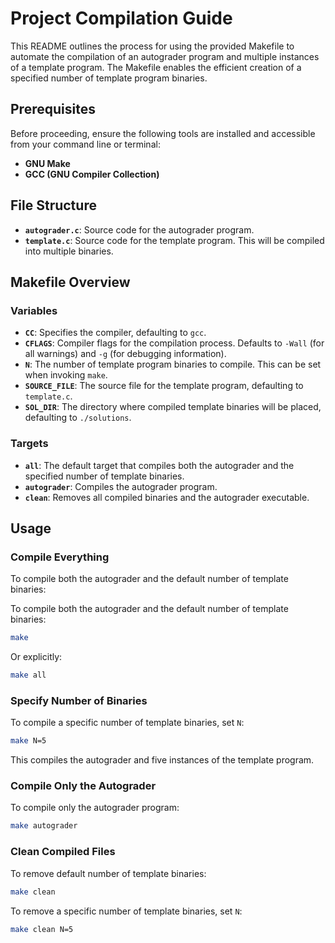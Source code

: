# Project Compilation Guide

This README outlines the process for using the provided Makefile to automate the compilation of an autograder program and multiple instances of a template program. The Makefile enables the efficient creation of a specified number of template program binaries.

## Prerequisites

Before proceeding, ensure the following tools are installed and accessible from your command line or terminal:

- **GNU Make**
- **GCC (GNU Compiler Collection)**

## File Structure

- **`autograder.c`**: Source code for the autograder program.
- **`template.c`**: Source code for the template program. This will be compiled into multiple binaries.

## Makefile Overview

### Variables

- **`CC`**: Specifies the compiler, defaulting to `gcc`.
- **`CFLAGS`**: Compiler flags for the compilation process. Defaults to `-Wall` (for all warnings) and `-g` (for debugging information).
- **`N`**: The number of template program binaries to compile. This can be set when invoking `make`.
- **`SOURCE_FILE`**: The source file for the template program, defaulting to `template.c`.
- **`SOL_DIR`**: The directory where compiled template binaries will be placed, defaulting to `./solutions`.

### Targets

- **`all`**: The default target that compiles both the autograder and the specified number of template binaries.
- **`autograder`**: Compiles the autograder program.
- **`clean`**: Removes all compiled binaries and the autograder executable.

## Usage

### Compile Everything

To compile both the autograder and the default number of template binaries:

To compile both the autograder and the default number of template binaries:

```bash
make
```

Or explicitly:

```bash
make all
```

### Specify Number of Binaries

To compile a specific number of template binaries, set `N`:

```bash
make N=5
```

This compiles the autograder and five instances of the template program.

### Compile Only the Autograder

To compile only the autograder program:

```bash
make autograder
```

### Clean Compiled Files

To remove default number of template binaries:

```bash
make clean
```

To remove a specific number of template binaries, set `N`:
```bash
make clean N=5
```